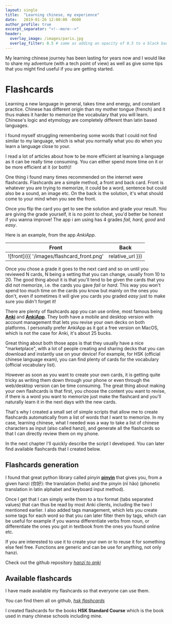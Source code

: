 ```yaml
---
layout: single
title:  "Learning chinese, my experience"
date:   2019-01-26 12:00:00 -0600
author_profile: true
excerpt_separator: "<!--more-->"
header:
  overlay_image: /images/paris.jpg
  overlay_filter: 0.5 # same as adding an opacity of 0.5 to a black background
---
```



My learning chinese journey has been lasting for years now and I would like to share my adventure (with a tech point of view) as well as give some tips that you might find useful if you are getting started.

<!--more-->

# Flashcards

Learning a new language in general, takes time and energy, and constant practice. Chinese has different origin than my mother tongue (french) and it thus makes it harder to memorize the vocabulary that you will learn. Chinese's logic and etymology are completely different than latin based languages.

I found myself struggling remembering some words that I could not find similar to my language, which is what you normally what you do when you learn a language close to your.

I read a lot of articles about how to be more efficient at learning a language as it can be really time consuming. You can either spend more time on it or be more efficient at it (or both)!

One thing i found many times recommended on the internet were flashcards. Flashcards are a simple method, a front and back card. Front is whatever you are trying to memorize, it could be a word, sentence but could also be a sound, an image etc. On the back is the solution, it's what should come to your mind when you see the front.

Once you flip the card you get to see the solution and grade your result. You are giving the grade yourself, it is no point to cheat, you'd better be honest if you wanna improve! The app i am using has 4 grades _fail, hard, good_ and _easy_.

Here is an example, from the app _AnkiApp_.

| Front         | Back           |
|:-------------:|:-------------:|
| ![front]({{ '/images/flashcard_front.png' | relative_url }}) | ![back]({{ '/images/flashcard_back.png' | relative_url }})  |

Once you chose a grade it goes to the next card and so on until you reviewed N cards, N being a setting that you can change, usually from 10 to 20.
The good thing about it is that you'll tend to be given the cards that you did not memorize, i.e. the cards you gave _fail_ or _hard_. This way you won't spend too much time on the cards you know but mainly on the ones you don't, even if sometimes it will give you cards you graded _easy_ just to make sure you didn't forget it!

There are plenty of flashcards app you can use online, most famous being [**Anki**](https://apps.ankiweb.net) and [**AnkiApp**](https://www.ankiapp.com).
They both have a mobile and desktop version with account management that lets you revise your own decks on both platforms.
I personally prefer AnkiApp as it got a free version on MacOS, which is not the case for Anki, it's about 25 bucks.

Great thing about both those apps is that they usually have a nice "marketplace", with a lot of people creating and sharing decks that you can download and instantly use on your device! For example, for HSK (official chinese language exam), you can find plenty of cards for the vocabulary (official vocabulary list).

However as soon as you want to create your own cards, it is getting quite tricky as writing them down through your phone or even through the web/desktop version can be time consuming. The great thing about making your own flashcards is that first, you choose the content you want to revise, if there is a word you want to memorize just make the flashcard and you'll naturally learn it in the next days with the new cards.


That's why I created a small set of simple scripts that allow me to create flashcards automatically from a list of words that I want to memorize. In my case, learning chinese, what I needed was a way to take a list of chinese characters as input (also called hanzi), and generate all the flashcards so that I can directly review them on my phone.

In the next chapter I'll quickly describe the script I developed. You can later find available flashcards that I created below.

## Flashcards generation

I found that great python library called pinyin [**pinyin**](http://pinyin.lxyu.net) that gives you, from a given hanzi (你好): the translation (hello) and the pinyin (nĭ hăo) (phonetic translation in latin alphabet and keyboard input method).

Once I get that I can simply write them to a tsv format (tabs separated values) that can thus be read by most Anki clients, including the two I mentioned earlier. I also added tags management, which lets you create some tags for each word so that you can later filter them by tags, which can be useful for example if you wanna differentiate verbs from noun, or differentiate the ones you got in textbook from the ones you found online etc.

If you are interested to use it to create your own or to reuse it for something else feel free. Functions are generic and can be use for anything, not only hanzi.

Check out the github repository [_hanzi to anki_](https://github.com/RafaelCartenet/hanzi_to_anki)

## Available flashcards

I have made available my flashcards so that everyone can use them.

You can find them all on github, [_hsk flashcards_](https://github.com/RafaelCartenet/hsk_flashcards)

I created flashcards for the books **HSK Standard Course** which is the book used in many chinese schools including mine.

